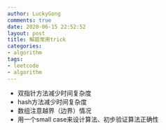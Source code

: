 ```yaml
---
author: LuckyGong
comments: true
date: 2020-06-15 22:52:52
layout: post
title: 解题常用trick
categories:
- algorithm
tags:
- leetcode
- algorithm
---
```




- 双指针方法减少时间复杂度
- hash方法减少时间复杂度
- 数组注意越界（边界）情况
- 用一个small case来设计算法、初步验证算法正确性
